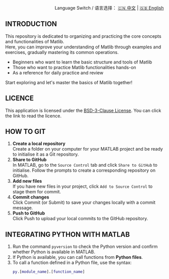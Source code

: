 <p align="right">
  Language Switch / 语言选择：
  <a href="./README.zh-CN.md">🇨🇳 中文</a> | <a href="./README.md">🇬🇧 English</a>
</p>

**INTRODUCTION**
---
This repository is dedicated to organizing and practicing the core concepts and functionalities of Matlib.  
Here, you can improve your understanding of Matlib through examples and exercises, gradually mastering its common operations.

- Beginners who want to learn the basic structure and tools of Matlib
- Those who want to practice Matlib functionalities hands-on
- As a reference for daily practice and review

Start exploring and let's master the basics of Matlib together!

**LICENCE**
---
This application is licensed under the [BSD-3-Clause License](LICENSE). You can click the link to read the licence.

**HOW TO GIT**
---
1. **Create a local repository**  
Create a folder on your computer for your MATLAB project and be ready to initialise it as a Git repository.
2. **Share to GitHub**  
In MATLAB, go to the `Source Control` tab and click `Share to GitHub` to initialise. Follow the prompts to create a corresponding repository on GitHub.
3. **Add new files**  
If you have new files in your project, click `Add to Source Control` to stage them for commit.
4. **Commit changes**  
Click Commit (or Submit) to save your changes locally with a commit message.
5. **Push to GitHub**  
Click Push to upload your local commits to the GitHub repository.

**INTEGRATING PYTHON WITH MATLAB**
---
1. Run the command `pyversion` to check the Python version and confirm whether Python is available in MATLAB.  
2. If Python is available, you can call functions from **Python files**.  
3. To call a function defined in a Python file, use the syntax:  
   ``` matlab
   py.[module_name].[function_name]

